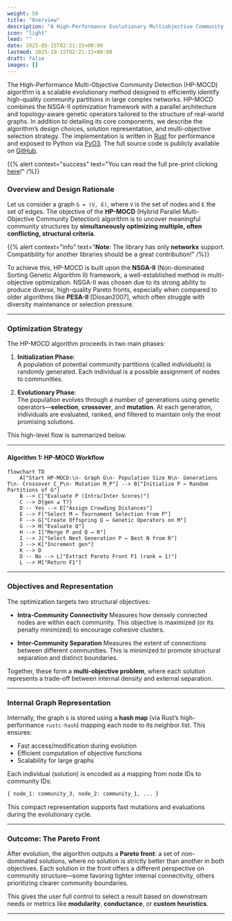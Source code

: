 ```yaml
---
weight: 50
title: "Overview"
description: "A High-Performance Evolutionary Multiobjective Community Detection Algorithm for Large Graphs"
icon: "light"
lead: ""
date: 2025-05-15T02:21:15+00:00
lastmod: 2025-10-15T02:21:15+00:00
draft: false
images: []
---
```


The High-Performance Multi-Objective Community Detection (HP-MOCD) algorithm is a scalable evolutionary method designed to efficiently identify high-quality community partitions in large complex networks. HP-MOCD combines the NSGA-II optimization framework with a parallel architecture and topology-aware genetic operators tailored to the structure of real-world graphs. In addition to detailing its core components, we describe the algorithm’s design choices, solution representation, and multi-objective selection strategy. The implementation is written in [Rust](https://www.rust-lang.org/) for performance and exposed to Python via [PyO3](https://pyo3.rs/v0.24.0/). The full source code is publicly available on [GitHub](https://oliveira-sh.github.io/pymocd/).

{{% alert context="success" text="You can read the full pre-print clicking [here](/articles/hpmocd.pdf)!" /%}}

### Overview and Design Rationale

Let us consider a graph `G = (V, E)`, where `V` is the set of nodes and `E` the set of edges. The objective of the **HP-MOCD** (Hybrid Parallel Multi-Objective Community Detection) algorithm is to uncover meaningful community structures by **simultaneously optimizing multiple, often conflicting, structural criteria**.

{{% alert context="info" text="**Note**: The library has only **networkx** support. Compatibility for another libraries should be a great contribution!" /%}}

To achieve this, HP-MOCD is built upon the **NSGA-II** (Non-dominated Sorting Genetic Algorithm II) framework, a well-established method in multi-objective optimization. NSGA-II was chosen due to its strong ability to produce diverse, high-quality Pareto fronts, especially when compared to older algorithms like **PESA-II** \[Diosan2007], which often struggle with diversity maintenance or selection pressure.

---

### Optimization Strategy

The HP-MOCD algorithm proceeds in two main phases:

1. **Initialization Phase**:  
   A population of potential community partitions (called *individuals*) is randomly generated. Each individual is a possible assignment of nodes to communities.

2. **Evolutionary Phase**:  
   The population evolves through a number of generations using genetic operators—**selection**, **crossover**, and **mutation**. At each generation, individuals are evaluated, ranked, and filtered to maintain only the most promising solutions.

This high-level flow is summarized below.

---

#### Algorithm 1: HP-MOCD Workflow

```mermaid
flowchart TD
    A["Start HP-MOCD:\n- Graph G\n- Population Size N\n- Generations T\n- Crossover C_P\n- Mutation M_P"] --> B["Initialize P ← Random Partitions of G"]
    B --> C["Evaluate P (Intra/Inter Scores)"]
    C --> D{gen ≤ T?}
    D -- Yes --> E["Assign Crowding Distances"]
    E --> F["Select M ← Tournament Selection from P"]
    F --> G["Create Offspring Q ← Genetic Operators on M"]
    G --> H["Evaluate Q"]
    H --> I["Merge P and Q → R"]
    I --> J["Select Next Generation P ← Best N from R"]
    J --> K["Increment gen"]
    K --> D
    D -- No --> L["Extract Pareto Front F1 (rank = 1)"]
    L --> M["Return F1"]
```

---

### Objectives and Representation

The optimization targets two structural objectives:

* **Intra-Community Connectivity**
  Measures how densely connected nodes are within each community. This objective is maximized (or its penalty minimized) to encourage cohesive clusters.

* **Inter-Community Separation**
  Measures the extent of connections between different communities. This is minimized to promote structural separation and distinct boundaries.

Together, these form a **multi-objective problem**, where each solution represents a trade-off between internal density and external separation.

---

### Internal Graph Representation

Internally, the graph `G` is stored using a **hash map** (via Rust’s high-performance `rustc-hash`) mapping each node to its neighbor list. This ensures:

* Fast access/modification during evolution
* Efficient computation of objective functions
* Scalability for large graphs

Each individual (solution) is encoded as a mapping from node IDs to community IDs:

```python
{ node_1: community_3, node_2: community_1, ... }
```

This compact representation supports fast mutations and evaluations during the evolutionary cycle.

---

### Outcome: The Pareto Front

After evolution, the algorithm outputs a **Pareto front**: a set of non-dominated solutions, where no solution is strictly better than another in both objectives. Each solution in the front offers a different perspective on community structure—some favoring tighter internal connectivity, others prioritizing clearer community boundaries.

This gives the user full control to select a result based on downstream needs or metrics like **modularity**, **conductance**, or **custom heuristics**.

---

[^1]: HP-MOCD uses [`rustc-hash`](https://github.com/rust-lang/rustc-hash), a fast, deterministic hash function used internally by Rust. It ensures performance without cryptographic guarantees.